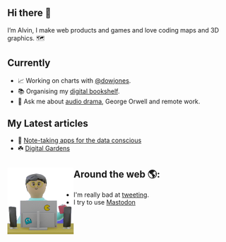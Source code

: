 ## Hi there 👋

I’m Alvin, I make web products and games and love coding maps and 3D graphics. 🗺️

## Currently

- 📈 Working on charts with [@dowjones](https://github.com/dowjones).
- 📚 Organising my [digital bookshelf](https://alvin.codes/reading).
- 💬 Ask me about [audio drama](https://alvin.codes/writing/audio-drama), George Orwell and remote work.

## My Latest articles

- 📝 [Note-taking apps for the data conscious](https://alvin.codes/writing/note-taking-apps)
- ☘️ [Digital Gardens](https://alvin.codes/writing/digital-gardens)

## Around the web 🌎: <a href="https://alvin.codes/writing"><img align="left" width="150" height="150" src="https://github.com/alvinometric/alvinometric/blob/main/character-transparent.png"></a>

- I'm really bad at [tweeting](https://twitter.com/alvinometric).
- I try to use [Mastodon](https://mastodon.social/@alvin)
